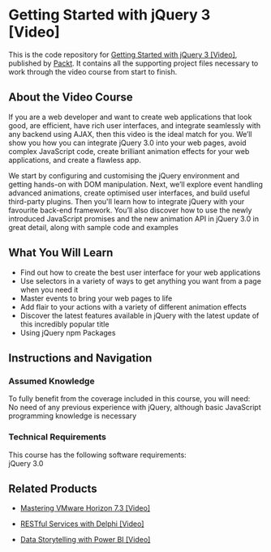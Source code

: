 # Getting Started with jQuery 3 [Video]
This is the code repository for [Getting Started with jQuery 3 [Video]](https://www.packtpub.com/web-development/getting-started-jquery-3-video?utm_source=github&utm_medium=repository&utm_campaign=9781788836173), published by [Packt](https://www.packtpub.com/?utm_source=github). It contains all the supporting project files necessary to work through the video course from start to finish.
## About the Video Course
If you are a web developer and want to create web applications that look good, are efficient, have rich user interfaces, and integrate seamlessly with any backend using AJAX, then this video is the ideal match for you. We’ll show you how you can integrate jQuery 3.0 into your web pages, avoid complex JavaScript code, create brilliant animation effects for your web applications, and create a flawless app. 

We start by configuring and customising the jQuery environment and getting hands-on with DOM manipulation. Next, we’ll explore event handling advanced animations, create optimised user interfaces, and build useful third-party plugins. Then you'll learn how to integrate jQuery with your favourite back-end framework. You’ll also discover how to use the newly introduced JavaScript promises and the new animation API in jQuery 3.0 in great detail, along with sample code and examples


<H2>What You Will Learn</H2>
<DIV class=book-info-will-learn-text>
<UL>
<LI>Find out how to create the best user interface for your web applications 
<LI>Use selectors in a variety of ways to get anything you want from a page when you need it 
<LI>Master events to bring your web pages to life 
<LI>Add flair to your actions with a variety of different animation effects 
<LI>Discover the latest features available in jQuery with the latest update of this incredibly popular title 
<LI>Using jQuery npm<SPAN style="BACKGROUND-COLOR: transparent"> Packages</SPAN> </LI></UL></DIV>

## Instructions and Navigation
### Assumed Knowledge
To fully benefit from the coverage included in this course, you will need:<br/>
No need of any previous experience with jQuery, although basic JavaScript programming knowledge is necessary
### Technical Requirements
This course has the following software requirements:<br/>
jQuery 3.0 

## Related Products
* [Mastering VMware Horizon 7.3 [Video]](https://www.packtpub.com/virtualization-and-cloud/mastering-vmware-horizon-73-video?utm_source=github&utm_medium=repository&utm_campaign=9781789802320)

* [RESTful Services with Delphi [Video]](https://www.packtpub.com/application-development/restful-services-delphi-video?utm_source=github&utm_medium=repository&utm_campaign=9781789951882)

* [Data Storytelling with Power BI [Video]](https://www.packtpub.com/big-data-and-business-intelligence/data-storytelling-power-bi-video?utm_source=github&utm_medium=repository&utm_campaign=9781789959475)

